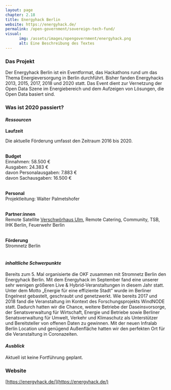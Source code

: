 ```yaml
---
layout: page
chapter: 2.18
title: Energyhack Berlin
website: https://energyhack.de/
permalink: /open-government/sovereign-tech-fund/
visual:
      img: /assets/images/opengovernment/energyhack.png
      alt: Eine Beschreibung des Textes
---
```


### Das Projekt

Der Energyhack Berlin ist ein Eventformat, das Hackathons rund um das Thema Energieversorgung in Berlin durchführt. Bisher fanden Energyhacks 2013, 2015, 2017, 2018 und 2020 statt. Das Event dient zur Vernetzung der Open Data Szene im Energiebereich und dem Aufzeigen von Lösungen, die Open Data basiert sind.

### Was ist 2020 passiert?

#### *Ressourcen*

  **Laufzeit** <br>
  
  Die aktuelle Förderung umfasst den Zeitraum 2016 bis 2020.<br><br>

  **Budget** <br>
  Einnahmen: 58.500 €<br>
  Ausgaben: 24.383 €<br>
  davon Personalausgaben: 7.883 €<br>
  davon Sachausgaben: 16.500 €
  <br><br>

  **Personal** <br>
  Projektleitung: Walter Palmetshofer<br><br>

  **Partner:innen** <br>
  Remote Satellite [Verschwörhaus Ulm](https://verschwoerhaus.de/), Remote Catering, Community, TSB, IHK Berlin, Feuerwehr Berlin<br><br>
  
  **Förderung** <br>
  Stromnetz Berlin<br><br>
  
#### *inhaltliche Schwerpunkte*
Bereits zum 5. Mal organisierte die OKF zusammen mit Stromnetz Berlin den Energyhack Berlin. Mit dem Energyhack im September fand eine unserer sehr wenigen größeren Live & Hybrid-Veranstaltungen in diesem Jahr statt. Unter dem Motto „Energie für eine effiziente Stadt” wurde im Berliner Engelnest gebastelt, geschraubt und genetzwerkt. Wie bereits 2017 und 2018 fand die Veranstaltung im Kontext des Forschungsprojekts WindNODE statt. Dadurch hatten wir die Chance, weitere Betriebe der Daseinsvorsorge, der Senatsverwaltung für Wirtschaft, Energie und Betriebe sowie Berliner Senatsverwaltung für Umwelt, Verkehr und Klimaschutz als Unterstützer und Bereitsteller von offenen Daten zu gewinnen. Mit der neuen Infralab Berlin Location und genügend Außenfläche hatten wir den perfekten Ort für die Veranstaltung in Coronazeiten. 

#### *Ausblick*
Aktuell ist keine Fortführung geplant.

### Website

[https://energyhack.de/](https://energyhack.de/)
